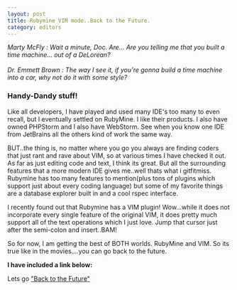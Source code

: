 ```yaml
---
layout: post
title: Rubymine VIM mode..Back to the Future.
category: editors 
---
```


<div class="message">
<cite>
 Marty McFly : Wait a minute, Doc. Are... Are you telling me that you built a time machine... out of a DeLorean?   
 <br> <br>
  Dr. Emmett Brown : The way I see it, if you're gonna build a time machine into a car, why not do it with some style? 
  </cite>
</div>

   
    
### Handy-Dandy stuff!      
Like all developers, I have played and used many IDE's too many to even recall, but I eventually settled on RubyMine.  I like their products.  I also have owned PHPStorm and I also have WebStorm.  See when you know one IDE from JetBrains all the others kind of work the same way.

BUT..the thing is, no matter where you go you always are finding coders that just rant and rave about VIM, so at various times I have checked it out.  As far as just editing code and text, I think its great.  But all the surrounding features that a more modern IDE gives me..well thats what i gitfitmiss.  Rubymine has too many features to mention(plus tons of plugins which support just about every coding language)  but some of my favorite things are a database explorer built in and a cool rspec interface.

I recently found out that Rubymine has a VIM plugin!  Wow...while it does not incorporate every single feature of the original VIM, it does pretty much support all of the text operations which I just love. Jump that cursor just after the semi-colon and insert..BAM!

So for now, I am getting the best of BOTH worlds.  RubyMine and VIM.  So its true like in the movies....you can go back to the future.

**I have included a link below:**

Lets go ["Back to the Future"](https://plugins.jetbrains.com/ruby/plugin/164-ideavim/) 

